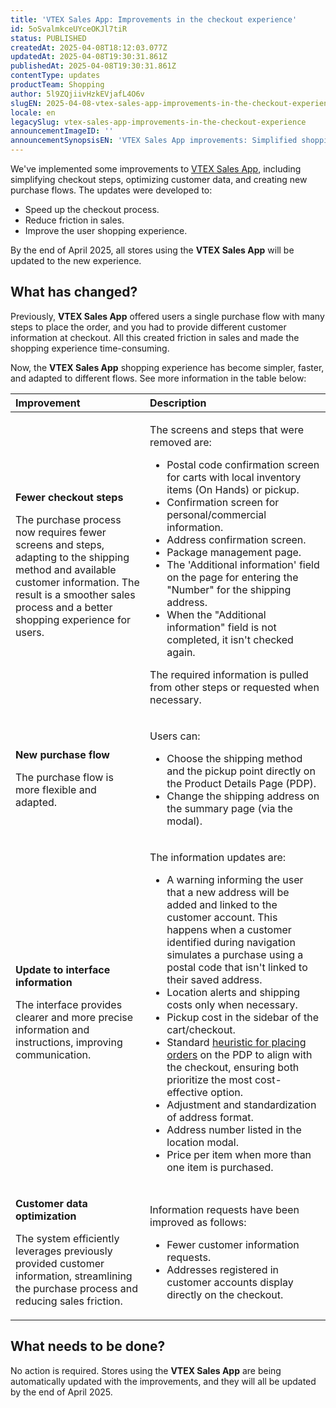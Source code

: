 ```yaml
---
title: 'VTEX Sales App: Improvements in the checkout experience'
id: 5oSvalmkceUYceOKJl7tiR
status: PUBLISHED
createdAt: 2025-04-08T18:12:03.077Z
updatedAt: 2025-04-08T19:30:31.861Z
publishedAt: 2025-04-08T19:30:31.861Z
contentType: updates
productTeam: Shopping
author: 5l9ZQjiivHzkEVjafL4O6v
slugEN: 2025-04-08-vtex-sales-app-improvements-in-the-checkout-experience
locale: en
legacySlug: vtex-sales-app-improvements-in-the-checkout-experience
announcementImageID: ''
announcementSynopsisEN: 'VTEX Sales App improvements: Simplified shopping experience at checkout and use of customer information.'
---
```


We've implemented some improvements to [VTEX Sales App](/en/tutorial/vtex-sales-app-faq--3CRKQHzflSW0DXenEHUpP5), including simplifying checkout steps, optimizing customer data, and creating new purchase flows. The updates were developed to:

- Speed up the checkout process.
- Reduce friction in sales.
- Improve the user shopping experience.

By the end of April 2025, all stores using the **VTEX Sales App** will be updated to the new experience.

## What has changed?

Previously, **VTEX Sales App** offered users a single purchase flow with many steps to place the order, and you had to provide different customer information at checkout. All this created friction in sales and made the shopping experience time-consuming.

Now, the **VTEX Sales App** shopping experience has become simpler, faster, and adapted to different flows. See more information in the table below:

| **Improvement** | **Description** |
| :--- | :--- |
| <p><b>Fewer checkout steps</b></p><p>The purchase process now requires fewer screens and steps, adapting to the shipping method and available customer information. The result is a smoother sales process and a better shopping experience for users.</p> | <p>The screens and steps that were removed are:</p><p><ul><li>Postal code confirmation screen for carts with local inventory items (On Hands) or pickup.</li><li>Confirmation screen for personal/commercial information.</li><li>Address confirmation screen.</li><li>Package management page.</li><li>The 'Additional information' field on the page for entering the "Number" for the shipping address.</li><li>When the "Additional information" field is not completed, it isn't checked again.</li></ul></p><p>The required information is pulled from other steps or requested when necessary.</p> |
| <p><b>New purchase flow</b></p><p>The purchase flow is more flexible and adapted.</p> | <p>Users can:</p><p><ul><li>Choose the shipping method and the pickup point directly on the Product Details Page (PDP).</li><li>Change the shipping address on the summary page (via the modal).</li></ul></p> |
| <p><b>Update to interface information</b></p><p>The interface provides clearer and more precise information and instructions, improving communication.</p> | <p>The information updates are:</p><p><ul><li>A warning informing the user that a new address will be added and linked to the customer account. This happens when a customer identified during navigation simulates a purchase using a postal code that isn't linked to their saved address.</li><li>Location alerts and shipping costs only when necessary.</li><li>Pickup cost in the sidebar of the cart/checkout.</li><li>Standard <a href="https://help.vtex.com/en/tutorial/selecao-de-sellers-white-label--3MemNQ4pKkWCpMdzI27AHa">heuristic for placing orders</a> on the PDP to align with the checkout, ensuring both prioritize the most cost-effective option.</li><li>Adjustment and standardization of address format.</li><li>Address number listed in the location modal.</li><li>Price per item when more than one item is purchased.</li></ul></p> |
| <p><b>Customer data optimization</b></p><p>The system efficiently leverages previously provided customer information, streamlining the purchase process and reducing sales friction.</p> | <p>Information requests have been improved as follows:</p><p><ul><li>Fewer customer information requests.</li><li>Addresses registered in customer accounts display directly on the checkout.</li></ul></p> |

## What needs to be done?

No action is required. Stores using the **VTEX Sales App** are being automatically updated with the improvements, and they will all be updated by the end of April 2025.
